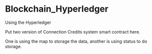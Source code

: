 # Blockchain_Hyperledger
Using the Hyperledger

Put two version of Connection Credits system smart contract here.

One is using the map to storage the data, another is using status to do storage.



